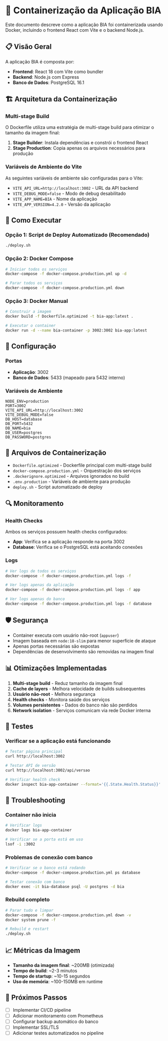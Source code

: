 # 🐳 Containerização da Aplicação BIA

Este documento descreve como a aplicação BIA foi containerizada usando Docker, incluindo o frontend React com Vite e o backend Node.js.

## 📋 Visão Geral

A aplicação BIA é composta por:
- **Frontend**: React 18 com Vite como bundler
- **Backend**: Node.js com Express
- **Banco de Dados**: PostgreSQL 16.1

## 🏗️ Arquitetura da Containerização

### Multi-stage Build
O Dockerfile utiliza uma estratégia de multi-stage build para otimizar o tamanho da imagem final:

1. **Stage Builder**: Instala dependências e constrói o frontend React
2. **Stage Production**: Copia apenas os arquivos necessários para produção

### Variáveis de Ambiente do Vite

As seguintes variáveis de ambiente são configuradas para o Vite:
- `VITE_API_URL=http://localhost:3002` - URL da API backend
- `VITE_DEBUG_MODE=false` - Modo de debug desabilitado
- `VITE_APP_NAME=BIA` - Nome da aplicação
- `VITE_APP_VERSION=4.2.0` - Versão da aplicação

## 🚀 Como Executar

### Opção 1: Script de Deploy Automatizado (Recomendado)
```bash
./deploy.sh
```

### Opção 2: Docker Compose
```bash
# Iniciar todos os serviços
docker-compose -f docker-compose.production.yml up -d

# Parar todos os serviços
docker-compose -f docker-compose.production.yml down
```

### Opção 3: Docker Manual
```bash
# Construir a imagem
docker build -f Dockerfile.optimized -t bia-app:latest .

# Executar o container
docker run -d --name bia-container -p 3002:3002 bia-app:latest
```

## 🔧 Configuração

### Portas
- **Aplicação**: 3002
- **Banco de Dados**: 5433 (mapeado para 5432 interno)

### Variáveis de Ambiente
```env
NODE_ENV=production
PORT=3002
VITE_API_URL=http://localhost:3002
VITE_DEBUG_MODE=false
DB_HOST=database
DB_PORT=5432
DB_NAME=bia
DB_USER=postgres
DB_PASSWORD=postgres
```

## 📁 Arquivos de Containerização

- `Dockerfile.optimized` - Dockerfile principal com multi-stage build
- `docker-compose.production.yml` - Orquestração dos serviços
- `.dockerignore.optimized` - Arquivos ignorados no build
- `.env.production` - Variáveis de ambiente para produção
- `deploy.sh` - Script automatizado de deploy

## 🔍 Monitoramento

### Health Checks
Ambos os serviços possuem health checks configurados:
- **App**: Verifica se a aplicação responde na porta 3002
- **Database**: Verifica se o PostgreSQL está aceitando conexões

### Logs
```bash
# Ver logs de todos os serviços
docker-compose -f docker-compose.production.yml logs -f

# Ver logs apenas da aplicação
docker-compose -f docker-compose.production.yml logs -f app

# Ver logs apenas do banco
docker-compose -f docker-compose.production.yml logs -f database
```

## 🛡️ Segurança

- Container executa com usuário não-root (`appuser`)
- Imagem baseada em `node:18-slim` para menor superfície de ataque
- Apenas portas necessárias são expostas
- Dependências de desenvolvimento são removidas na imagem final

## 📊 Otimizações Implementadas

1. **Multi-stage build** - Reduz tamanho da imagem final
2. **Cache de layers** - Melhora velocidade de builds subsequentes
3. **Usuário não-root** - Melhora segurança
4. **Health checks** - Monitora saúde dos serviços
5. **Volumes persistentes** - Dados do banco não são perdidos
6. **Network isolation** - Serviços comunicam via rede Docker interna

## 🧪 Testes

### Verificar se a aplicação está funcionando
```bash
# Testar página principal
curl http://localhost:3002

# Testar API de versão
curl http://localhost:3002/api/versao

# Verificar health check
docker inspect bia-app-container --format='{{.State.Health.Status}}'
```

## 🔧 Troubleshooting

### Container não inicia
```bash
# Verificar logs
docker logs bia-app-container

# Verificar se a porta está em uso
lsof -i :3002
```

### Problemas de conexão com banco
```bash
# Verificar se o banco está rodando
docker-compose -f docker-compose.production.yml ps database

# Testar conexão com banco
docker exec -it bia-database psql -U postgres -d bia
```

### Rebuild completo
```bash
# Parar tudo e limpar
docker-compose -f docker-compose.production.yml down -v
docker system prune -f

# Rebuild e restart
./deploy.sh
```

## 📈 Métricas da Imagem

- **Tamanho da imagem final**: ~200MB (otimizada)
- **Tempo de build**: ~2-3 minutos
- **Tempo de startup**: ~10-15 segundos
- **Uso de memória**: ~100-150MB em runtime

## 🎯 Próximos Passos

- [ ] Implementar CI/CD pipeline
- [ ] Adicionar monitoramento com Prometheus
- [ ] Configurar backup automático do banco
- [ ] Implementar SSL/TLS
- [ ] Adicionar testes automatizados no pipeline
